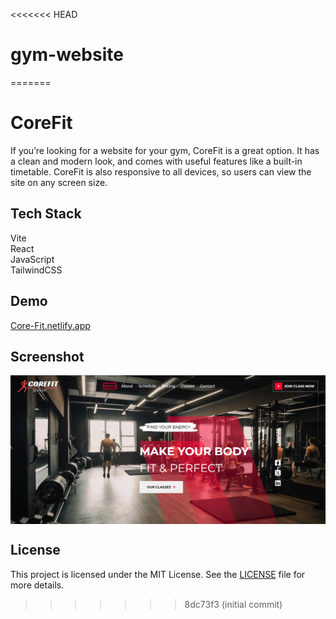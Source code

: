 <<<<<<< HEAD
# gym-website
=======
# CoreFit

If you’re looking for a website for your gym, CoreFit is a great option. It has a clean and modern look, and comes with useful features like a built-in timetable. CoreFit is also responsive to all devices, so users can view the site on any screen size.

## Tech Stack

Vite<br/>
React<br/>
JavaScript<br/>
TailwindCSS<br/>

## Demo

<a href=''>Core-Fit.netlify.app</a>

## Screenshot

<img align="center" alt="readme_image" src="assets/mainSS.png" />

## License
This project is licensed under the MIT License. See the [LICENSE](./LICENSE) file for more details.
>>>>>>> 8dc73f3 (initial commit)

